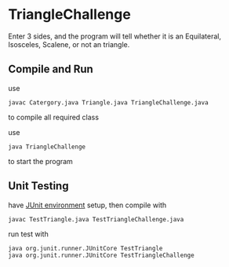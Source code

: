 # TriangleChallenge
Enter 3 sides, and the program will tell whether it is an Equilateral, Isosceles, Scalene, or not an triangle.

## Compile and Run
use
```
javac Catergory.java Triangle.java TriangleChallenge.java
```
to compile all required class

use
```
java TriangleChallenge
```
to start the program

## Unit Testing
have [JUnit environment](http://www.tutorialspoint.com/junit/junit_environment_setup.htm) setup, then compile with
```
javac TestTriangle.java TestTriangleChallenge.java
```

run test with
```
java org.junit.runner.JUnitCore TestTriangle
java org.junit.runner.JUnitCore TestTriangleChallenge
```